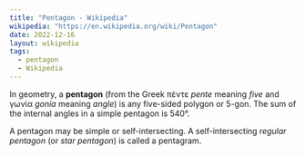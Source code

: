 ```yaml
---
title: "Pentagon - Wikipedia"
wikipedia: "https://en.wikipedia.org/wiki/Pentagon"
date: 2022-12-16
layout: wikipedia
tags:
  - pentagon
  - Wikipedia
---
```

In geometry, a **pentagon** (from the Greek πέντε *pente* meaning *five* and γωνία *gonia* meaning *angle*) is any five-sided polygon or 5-gon. The sum of the internal angles in a simple pentagon is 540°.

A pentagon may be simple or self-intersecting. A self-intersecting *regular pentagon* (or *star pentagon*) is called a pentagram.
